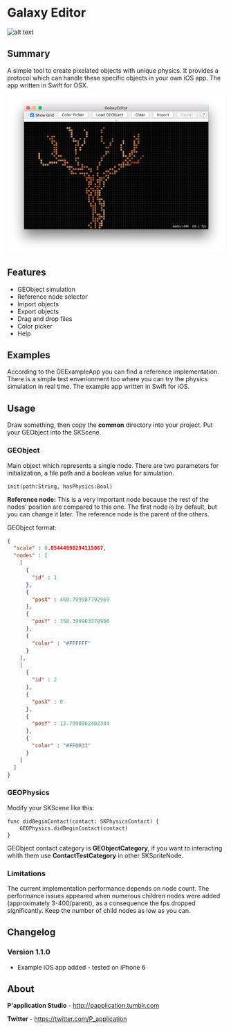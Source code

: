 # Galaxy Editor
![alt text](https://raw.githubusercontent.com/papplication/galaxy-editor/master/assets/example.gif "GE iOS simulation")

## Summary

A simple tool to create pixelated objects with unique physics. It provides a protocol which can handle these specific objects in your own iOS app. The app written in Swift for OSX.

![alt text](https://raw.githubusercontent.com/papplication/galaxy-editor/master/assets/GEimage.png "GE app image")
## Features

* GEObject simulation
* Reference node selector
* Import objects
* Export objects
* Drag and drop files
* Color picker
* Help

## Examples
According to the GEExampleApp you can find a reference implementation. There is a simple test enverionment too where you can try the physics simulation in real time. The example app written in Swift for iOS.

## Usage
Draw something, then copy the **common** directory into your project. Put your GEObject into the SKScene.

### GEObject
Main object which represents a single node. There are two parameters for initialization, a file path and a boolean value for simulation.
	
```
init(path:String, hasPhysics:Bool)
```

**Reference node:** This is a very important node because the rest of the nodes' position are compared to this one. The first node is by default, but you can change it later. The reference node is the parent of the others.

GEObject format:
```json
{
  "scale" : 0.05444998294115067,
  "nodes" : [
    [
      {
        "id" : 1
      },
      {
        "posX" : 460.799987792969
      },
      {
        "posY" : 358.399963378906
      },
      {
        "color" : "#FFFFFF"
      }
    ],
    [
      {
        "id" : 2
      },
      {
        "posX" : 0
      },
      {
        "posY" : 12.7998962402344
      },
      {
        "color" : "#FF0033"
      }
    ]
  ]
}
```

### GEOPhysics
Modify your SKScene like this:
	
```
func didBeginContact(contact: SKPhysicsContact) {
    GEOPhysics.didBeginContact(contact)
}
```
GEObject contact category is **GEObjectCategory**, if you want to interacting whith them use **ContactTestCategory** in other SKSpriteNode.

### Limitations
The current implementation performance depends on node count. The performance issues appeared when numerous children nodes were added (approximately 3-400/parent), as a consequence the fps dropped significantly. Keep the number of child nodes as low as you can.

## Changelog
### Version 1.1.0
* Example iOS app added - tested on iPhone 6

## About
**P'application Studio** 	- http://papplication.tumblr.com

**Twitter**					- https://twitter.com/P_application